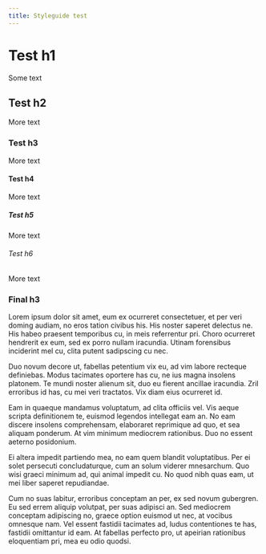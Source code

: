 ```yaml
---
title: Styleguide test
---
```

# Test h1
Some text

## Test h2
More text

### Test h3
More text

#### Test h4
More text

##### Test h5
More text

###### Test h6
More text

### Final h3

Lorem ipsum dolor sit amet, eum ex ocurreret consectetuer, et per veri doming audiam, no eros tation civibus his. His noster saperet delectus ne. His habeo praesent temporibus cu, in meis referrentur pri. Choro ocurreret hendrerit ex eum, sed ex porro nullam iracundia. Utinam forensibus inciderint mel cu, clita putent sadipscing cu nec.

Duo novum decore ut, fabellas petentium vix eu, ad vim labore recteque definiebas. Modus tacimates oportere has cu, ne ius magna insolens platonem. Te mundi noster alienum sit, duo eu fierent ancillae iracundia. Zril erroribus id has, cu mei veri tractatos. Vix diam eius ocurreret id.

Eam in quaeque mandamus voluptatum, ad clita officiis vel. Vis aeque scripta definitionem te, euismod legendos intellegat eam an. No eam discere insolens comprehensam, elaboraret reprimique ad quo, et sea aliquam ponderum. At vim minimum mediocrem rationibus. Duo no essent aeterno posidonium.

Ei altera impedit partiendo mea, no eam quem blandit voluptatibus. Per ei solet persecuti concludaturque, cum an solum viderer mnesarchum. Quo wisi graeci minimum ad, qui animal impedit cu. No quod nibh quas eam, ut mei liber saperet repudiandae.

Cum no suas labitur, erroribus conceptam an per, ex sed novum gubergren. Eu sed errem aliquip volutpat, per suas adipisci an. Sed mediocrem conceptam adipiscing no, graece option euismod ut nec, at vocibus omnesque nam. Vel essent fastidii tacimates ad, ludus contentiones te has, fastidii omittantur id eam. At fabellas perfecto pro, ut apeirian rationibus eloquentiam pri, mea eu odio quodsi.